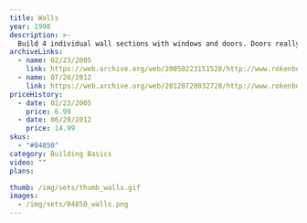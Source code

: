 ```yaml
---
title: Walls
year: 1998
description: >-
  Build 4 individual wall sections with windows and doors. Doors really open and close. Includes 33 pieces.
archiveLinks:
  - name: 02/23/2005
    link: https://web.archive.org/web/20050223151528/http://www.rokenbok.com/catalog/pd_bb_walls.html
  - name: 07/20/2012
    link: https://web.archive.org/web/20120720032728/http://www.rokenbok.com/estore/construction/walls
priceHistory:
  - date: 02/23/2005
    price: 6.99
  - date: 06/20/2012
    price: 14.99
skus:
  - "#04850"
category: Building Basics
video: ""
plans:

thumb: /img/sets/thumb_walls.gif
images:
  - /img/sets/04850_walls.png
---
```

